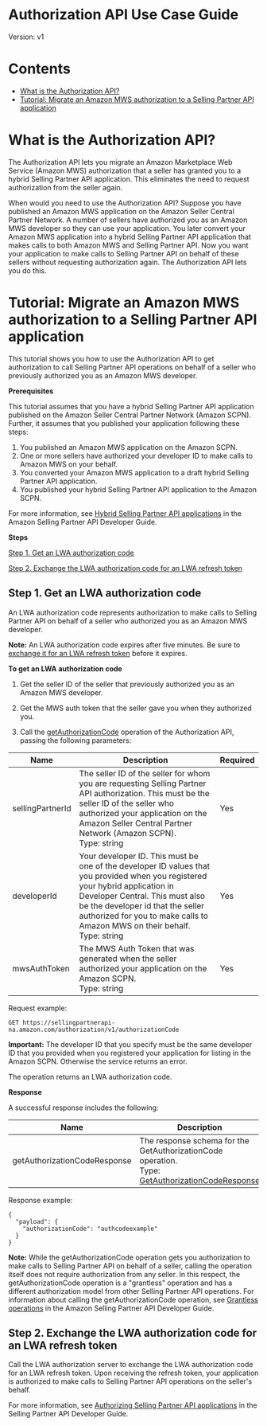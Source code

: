 # Authorization API Use Case Guide

Version: v1

# Contents

-   [What is the Authorization API?](#What-is-the-Authorization-API)
-   [Tutorial: Migrate an Amazon MWS authorization to a Selling Partner API application](#Tutorial-Migrate-an-Amazon-MWS-authorization-to-a-Selling-Partner-API-application)

# What is the Authorization API?

The Authorization API lets you migrate an Amazon Marketplace Web Service \(Amazon MWS\) authorization that a seller has granted you to a hybrid Selling Partner API application. This eliminates the need to request authorization from the seller again.

When would you need to use the Authorization API? Suppose you have published an Amazon MWS application on the Amazon Seller Central Partner Network. A number of sellers have authorized you as an Amazon MWS developer so they can use your application. You later convert your Amazon MWS application into a hybrid Selling Partner API application that makes calls to both Amazon MWS and Selling Partner API. Now you want your application to make calls to Selling Partner API on behalf of these sellers without requesting authorization again. The Authorization API lets you do this.

# Tutorial: Migrate an Amazon MWS authorization to a Selling Partner API application

This tutorial shows you how to use the Authorization API to get authorization to call Selling Partner API operations on behalf of a seller who previously authorized you as an Amazon MWS developer.

**Prerequisites**

This tutorial assumes that you have a hybrid Selling Partner API application published on the Amazon Seller Central Partner Network (Amazon SCPN). Further, it assumes that you published your application following these steps:

1.  You published an Amazon MWS application on the Amazon SCPN.
2.  One or more sellers have authorized your developer ID to make calls to Amazon MWS on your behalf.
3.  You converted your Amazon MWS application to a draft hybrid Selling Partner API application.
4.  You published your hybrid Selling Partner API application to the Amazon SCPN.

For more information, see [Hybrid Selling Partner API applications](https://github.com/amzn/selling-partner-api-docs/blob/main/guides/en-US/developer-guide/SellingPartnerApiDeveloperGuide.md#hybrid-selling-partner-api-applications) in the Amazon Selling Partner API Developer Guide.

**Steps**

[Step 1. Get an LWA authorization code](#Step-1-Get-an-LWA-authorization-code)

[Step 2. Exchange the LWA authorization code for an LWA refresh token](#Step-2-Exchange-the-LWA-authorization-code-for-an-LWA-refresh-token)

## Step 1. Get an LWA authorization code

An LWA authorization code represents authorization to make calls to Selling Partner API on behalf of a seller who authorized you as an Amazon MWS developer.

**Note:** An LWA authorization code expires after five minutes. Be sure to [exchange it for an LWA refresh token](#step-2-exchange-the-lwa-authorization-code-for-an-lwa-refresh-token) before it expires.

**To get an LWA authorization code**

1. Get the seller ID of the seller that previously authorized you as an Amazon MWS developer.

2. Get the MWS auth token that the seller gave you when they authorized you.

3.  Call the [getAuthorizationCode](https://github.com/amzn/selling-partner-api-docs/blob/main/references/authorization-api/authorization.md#getauthorizationcode) operation of the Authorization API, passing the following parameters:

| Name             | Description                                                  | Required |
| ---------------- | ------------------------------------------------------------ | -------- |
| sellingPartnerId | The seller ID of the seller for whom you are requesting Selling Partner API authorization. This must be the seller ID of the seller who authorized your application on the Amazon Seller Central Partner Network (Amazon SCPN).<br>Type: string | Yes      |
| developerId      | Your developer ID. This must be one of the developer ID values that you provided when you registered your hybrid application in Developer Central. This must also be the developer id that the seller authorized for you to make calls to Amazon MWS on their behalf.<br>Type: string | Yes      |
| mwsAuthToken     | The MWS Auth Token that was generated when the seller authorized your application on the Amazon SCPN.<br>Type: string | Yes      |

Request example:

    GET https://sellingpartnerapi-na.amazon.com/authorization/v1/authorizationCode

**Important:** The developer ID that you specify must be the same developer ID that you provided when you registered your application for listing in the Amazon SCPN. Otherwise the service returns an error.

The operation returns an LWA authorization code.
    
**Response**

A successful response includes the following:
    
| Name                         | Description                                 | Required |
| ---------------------------- | ------------------------------------------- | -------- |
| getAuthorizationCodeResponse | The response schema for the GetAuthorizationCode operation.<br>Type: [GetAuthorizationCodeResponse](https://github.com/amzn/selling-partner-api-docs/blob/main/references/authorization-api/authorization.md#getauthorizationcoderesponse) | Yes      |

Response example:

    {
      "payload": {
        "authorizationCode": "authcodeexample"
      }
    }

**Note:** While the getAuthorizationCode operation gets you authorization to make calls to Selling Partner API on behalf of a seller, calling the operation itself does not require authorization from any seller. In this respect, the getAuthorizationCode operation is a "grantless" operation and has a different authorization model from other Selling Partner API operations. For information about calling the getAuthorizationCode operation, see [Grantless operations](https://github.com/amzn/selling-partner-api-docs/blob/main/guides/en-US/developer-guide/SellingPartnerApiDeveloperGuide.md#grantless-operations-1) in the Amazon Selling Partner API Developer Guide.

## Step 2. Exchange the LWA authorization code for an LWA refresh token

Call the LWA authorization server to exchange the LWA authorization code for an LWA refresh token. Upon receiving the refresh token, your application is authorized to make calls to Selling Partner API operations on the seller's behalf.

For more information, see [Authorizing Selling Partner API applications](https://github.com/amzn/selling-partner-api-docs/blob/main/guides/en-US/developer-guide/SellingPartnerApiDeveloperGuide.md#authorizing-selling-partner-api-applications) in the Selling Partner API Developer Guide.

